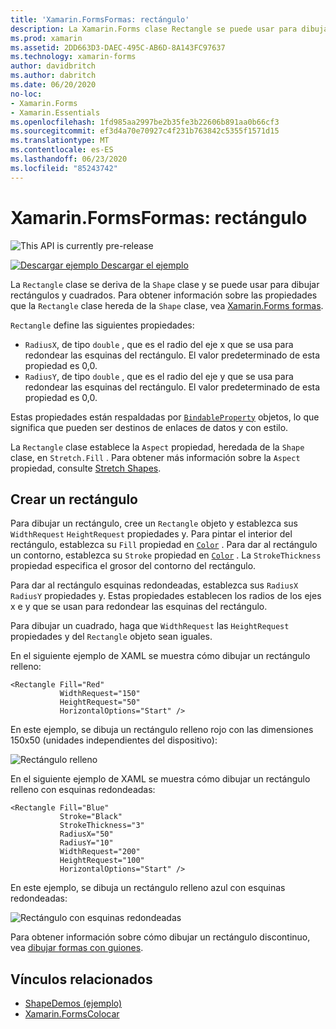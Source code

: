```yaml
---
title: 'Xamarin.FormsFormas: rectángulo'
description: La Xamarin.Forms clase Rectangle se puede usar para dibujar rectángulos.
ms.prod: xamarin
ms.assetid: 2DD663D3-DAEC-495C-AB6D-8A143FC97637
ms.technology: xamarin-forms
author: davidbritch
ms.author: dabritch
ms.date: 06/20/2020
no-loc:
- Xamarin.Forms
- Xamarin.Essentials
ms.openlocfilehash: 1fd985aa2997be2b35fe3b22606b891aa0b66cf3
ms.sourcegitcommit: ef3d4a70e70927c4f231b763842c5355f1571d15
ms.translationtype: MT
ms.contentlocale: es-ES
ms.lasthandoff: 06/23/2020
ms.locfileid: "85243742"
---
```

# <a name="xamarinforms-shapes-rectangle"></a>Xamarin.FormsFormas: rectángulo

![](~/media/shared/preview.png "This API is currently pre-release")

[![Descargar ejemplo](~/media/shared/download.png) Descargar el ejemplo](https://docs.microsoft.com/samples/xamarin/xamarin-forms-samples/userinterface-shapesdemos/)

La `Rectangle` clase se deriva de la `Shape` clase y se puede usar para dibujar rectángulos y cuadrados. Para obtener información sobre las propiedades que la `Rectangle` clase hereda de la `Shape` clase, vea [ Xamarin.Forms formas](index.md).

`Rectangle` define las siguientes propiedades:

- `RadiusX`, de tipo `double` , que es el radio del eje x que se usa para redondear las esquinas del rectángulo. El valor predeterminado de esta propiedad es 0,0.
- `RadiusY`, de tipo `double` , que es el radio del eje y que se usa para redondear las esquinas del rectángulo. El valor predeterminado de esta propiedad es 0,0.

Estas propiedades están respaldadas por [`BindableProperty`](xref:Xamarin.Forms.BindableProperty) objetos, lo que significa que pueden ser destinos de enlaces de datos y con estilo.

La `Rectangle` clase establece la `Aspect` propiedad, heredada de la `Shape` clase, en `Stretch.Fill` . Para obtener más información sobre la `Aspect` propiedad, consulte [Stretch Shapes](index.md#stretch-shapes).

## <a name="create-a-rectangle"></a>Crear un rectángulo

Para dibujar un rectángulo, cree un `Rectangle` objeto y establezca sus `WidthRequest` `HeightRequest` propiedades y. Para pintar el interior del rectángulo, establezca su `Fill` propiedad en [`Color`](xref:Xamarin.Forms.Color) . Para dar al rectángulo un contorno, establezca su `Stroke` propiedad en [`Color`](xref:Xamarin.Forms.Color) . La `StrokeThickness` propiedad especifica el grosor del contorno del rectángulo.

Para dar al rectángulo esquinas redondeadas, establezca sus `RadiusX` `RadiusY` propiedades y. Estas propiedades establecen los radios de los ejes x e y que se usan para redondear las esquinas del rectángulo.

Para dibujar un cuadrado, haga que `WidthRequest` las `HeightRequest` propiedades y del `Rectangle` objeto sean iguales.

En el siguiente ejemplo de XAML se muestra cómo dibujar un rectángulo relleno:

```xaml
<Rectangle Fill="Red"
           WidthRequest="150"
           HeightRequest="50"
           HorizontalOptions="Start" />
```

En este ejemplo, se dibuja un rectángulo relleno rojo con las dimensiones 150x50 (unidades independientes del dispositivo):

![Rectángulo relleno](rectangle-images/filled.png "Rectángulo relleno")

En el siguiente ejemplo de XAML se muestra cómo dibujar un rectángulo relleno con esquinas redondeadas:

```xaml
<Rectangle Fill="Blue"
           Stroke="Black"
           StrokeThickness="3"
           RadiusX="50"
           RadiusY="10"
           WidthRequest="200"
           HeightRequest="100"
           HorizontalOptions="Start" />
```

En este ejemplo, se dibuja un rectángulo relleno azul con esquinas redondeadas:

![Rectángulo con esquinas redondeadas](rectangle-images/rounded.png "Rectángulo con esquinas redondeadas")

Para obtener información sobre cómo dibujar un rectángulo discontinuo, vea [dibujar formas con guiones](index.md#draw-dashed-shapes).

## <a name="related-links"></a>Vínculos relacionados

- [ShapeDemos (ejemplo)](https://docs.microsoft.com/samples/xamarin/xamarin-forms-samples/userinterface-shapesdemos/)
- [Xamarin.FormsColocar](index.md)

